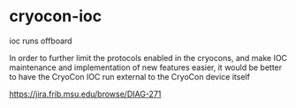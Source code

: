# cryocon-ioc
ioc runs offboard

In order to further limit the protocols enabled in the cryocons, and make IOC maintenance and implementation of new features easier, it would be better to have the CryoCon IOC run external to the CryoCon device itself

https://jira.frib.msu.edu/browse/DIAG-271
